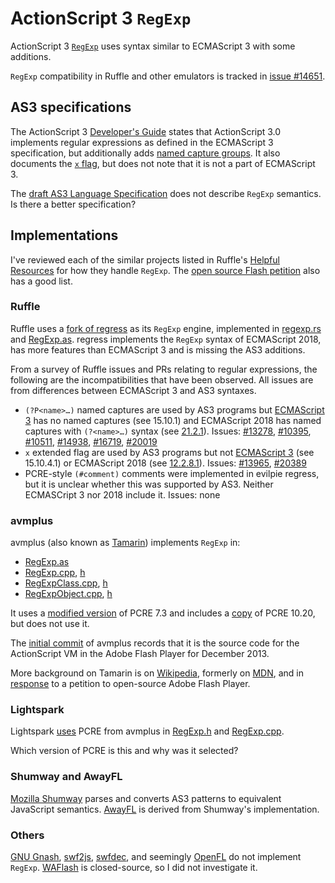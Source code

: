 # ActionScript 3 `RegExp`

ActionScript 3 [`RegExp`](https://help.adobe.com/en_US/FlashPlatform/reference/actionscript/3/RegExp.html)
uses syntax similar to ECMAScript 3 with some additions.

`RegExp` compatibility in Ruffle and other emulators is tracked in [issue #14651](https://github.com/ruffle-rs/ruffle/issues/14651).

## AS3 specifications

The ActionScript 3 [Developer's Guide](https://help.adobe.com/en_US/as3/dev/WS5b3ccc516d4fbf351e63e3d118a9b90204-7ea9.html)
states that ActionScript 3.0 implements regular expressions as defined in the
ECMAScript 3 specification, but additionally adds [named capture groups](https://help.adobe.com/en_US/as3/dev/WS5b3ccc516d4fbf351e63e3d118a9b90204-7e9a.html#WS5b3ccc516d4fbf351e63e3d118a9b90204-7e9a__WS5b3ccc516d4fbf351e63e3d118a9b90204-7e80).
It also documents the [`x` flag](https://help.adobe.com/en_US/as3/dev/WS5b3ccc516d4fbf351e63e3d118a9b90204-7ea7.html),
but does not note that it is not a part of ECMAScript 3.

The [draft AS3 Language Specification](https://archives.ecma-international.org/2005/misc/as3lang.pdf)
does not describe `RegExp` semantics. Is there a better specification?

## Implementations

I've reviewed each of the similar projects listed in Ruffle's [Helpful Resources](https://github.com/ruffle-rs/ruffle/wiki/Helpful-Resources#similar-projects)
for how they handle `RegExp`. The [open source Flash petition](https://github.com/open-source-flash/open-source-flash)
also has a good list.

### Ruffle

Ruffle uses a [fork of regress](../libs/regress.md#evilpie-regress) as its
`RegExp` engine, implemented in [regexp.rs](https://github.com/ruffle-rs/ruffle/blob/master/core/src/avm2/regexp.rs)
and [RegExp.as](https://github.com/ruffle-rs/ruffle/blob/master/core/src/avm2/globals/RegExp.as).
regress implements the `RegExp` syntax of ECMAScript 2018, has more features
than ECMAScript 3 and is missing the AS3 additions.

From a survey of Ruffle issues and PRs relating to regular expressions, the
following are the incompatibilities that have been observed. All issues are from
differences between ECMAScript 3 and AS3 syntaxes.

- `(?P<name>…)` named captures are used by AS3 programs
  but [ECMAScript 3] has no named captures (see 15.10.1) and ECMAScript 2018 has
  named captures with `(?<name>…)` syntax (see [21.2.1](https://262.ecma-international.org/9.0/#prod-GroupSpecifier)).
  Issues:
  [#13278](https://github.com/ruffle-rs/ruffle/issues/13278),
  [#10395](https://github.com/ruffle-rs/ruffle/issues/10395),
  [#10511](https://github.com/ruffle-rs/ruffle/issues/10511),
  [#14938](https://github.com/ruffle-rs/ruffle/issues/14938),
  [#16719](https://github.com/ruffle-rs/ruffle/issues/16719),
  [#20019](https://github.com/ruffle-rs/ruffle/issues/20019)
- `x` extended flag are used by AS3 programs
  but not [ECMAScript 3] (see 15.10.4.1) or ECMAScript 2018 (see [12.2.8.1](https://262.ecma-international.org/9.0/#sec-primary-expression-regular-expression-literals-static-semantics-early-errors)).
  Issues:
  [#13965](https://github.com/ruffle-rs/ruffle/issues/13965),
  [#20389](https://github.com/ruffle-rs/ruffle/issues/20389)
- PCRE-style `(#comment)` comments were implemented in evilpie regress, but it
  is unclear whether this was supported by AS3. Neither ECMASCript 3 nor 2018
  include it.
  Issues: none

[ECMAScript 3]: https://ecma-international.org/wp-content/uploads/ECMA-262_3rd_edition_december_1999.pdf

### avmplus

avmplus (also known as [Tamarin](https://en.wikipedia.org/wiki/Tamarin_(software)))
implements `RegExp` in:

- [RegExp.as](https://github.com/adobe/avmplus/blob/master/core/RegExp.as)
- [RegExp.cpp](https://github.com/adobe/avmplus/blob/master/core/RegExp.cpp),
  [h](https://github.com/adobe/avmplus/blob/master/core/RegExp.h)
- [RegExpClass.cpp](https://github.com/adobe/avmplus/blob/master/core/RegExpClass.cpp),
  [h](https://github.com/adobe/avmplus/blob/master/core/RegExpClass.h)
- [RegExpObject.cpp](https://github.com/adobe/avmplus/blob/master/core/RegExpObject.cpp),
  [h](https://github.com/adobe/avmplus/blob/master/core/RegExpObject.h)

It uses a [modified version](https://github.com/adobe/avmplus/tree/master/pcre)
of PCRE 7.3 and includes a [copy](https://github.com/adobe/avmplus/tree/master/pcre2)
of PCRE 10.20, but does not use it.

The [initial commit](https://github.com/adobe/avmplus/commit/65a05927767f3735db37823eebf7d743531f5d37)
of avmplus records that it is the source code for the ActionScript VM in the
Adobe Flash Player for December 2013.

More background on Tamarin is on [Wikipedia](https://en.wikipedia.org/wiki/Tamarin_(software)),
formerly on [MDN](https://web.archive.org/web/20161003214723/https://developer.mozilla.org/en-US/docs/Archive/Mozilla/Tamarin),
and in [response](https://github.com/open-source-flash/open-source-flash/issues/54)
to a petition to open-source Adobe Flash Player.

### Lightspark

Lightspark [uses](https://github.com/lightspark/lightspark/issues/224) PCRE from
avmplus in [RegExp.h] and [RegExp.cpp].

Which version of PCRE is this and why was it selected?

[RegExp.h]: https://github.com/lightspark/lightspark/blob/master/src/scripting/toplevel/RegExp.h
[RegExp.cpp]: https://github.com/lightspark/lightspark/blob/master/src/scripting/toplevel/RegExp.cpp

### Shumway and AwayFL

[Mozilla Shumway](../convert/shumway.md) parses and converts AS3 patterns to
equivalent JavaScript semantics. [AwayFL](../convert/shumway.md#awayfl) is
derived from Shumway's implementation.

### Others

[GNU Gnash](https://www.gnu.org/software/gnash/), [swf2js](https://github.com/swf2js/swf2js),
[swfdec](https://github.com/mltframework/swfdec), and seemingly [OpenFL](https://github.com/openfl/openfl)
do not implement `RegExp`. [WAFlash](https://vidkidz.github.io/) is
closed-source, so I did not investigate it.
